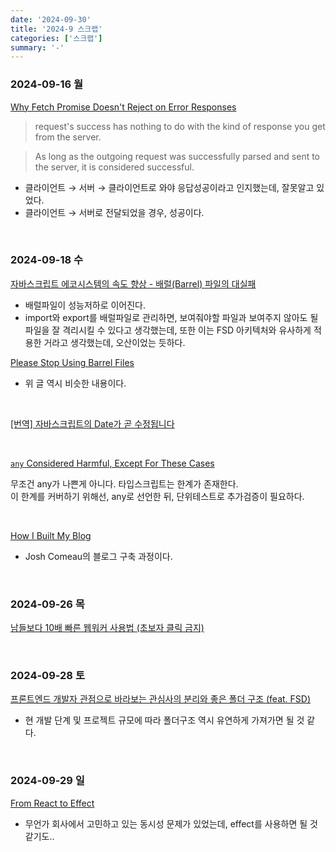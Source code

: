 ```yaml
---
date: '2024-09-30'
title: '2024-9 스크랩'
categories: ['스크랩']
summary: '-'
---
```


### 2024-09-16 월

[Why Fetch Promise Doesn't Reject on Error Responses](https://kettanaito.com/blog/why-fetch-promise-doesnt-reject-on-error-responses)

> request's success has nothing to do with the kind of response you get from the server.

> As long as the outgoing request was successfully parsed and sent to the server, it is considered successful.

- 클라이언트 → 서버 → 클라이언트로 와야 응답성공이라고 인지했는데, 잘못알고 있었다.
- 클라이언트 → 서버로 전달되었을 경우, 성공이다.

<br/>

### 2024-09-18 수

[자바스크립트 에코시스템의 속도 향상 - 배럴(Barrel) 파일의 대실패](https://yeonjuan.github.io/blog/JavaScript/speeding-up-the-javascript-ecosystem-the-barrel-file-debacle/)

- 배럴파일이 성능저하로 이어진다.
- import와 export를 배럴파일로 관리하면, 보여줘야할 파일과 보여주지 않아도 될 파일을 잘 격리시킬 수 있다고 생각했는데,
  또한 이는 FSD 아키텍처와 유사하게 적용한 거라고 생각했는데, 오산이었는 듯하다.

[Please Stop Using Barrel Files](https://tkdodo.eu/blog/please-stop-using-barrel-files)

- 위 글 역시 비슷한 내용이다.

<br/>

[[번역] 자바스크립트의 Date가 곧 수정됩니다](https://velog.io/@eunbinn/js-dates-finally-fixed)

<br/>

[`any` Considered Harmful, Except For These Cases](https://www.totaltypescript.com/any-considered-harmful)

무조건 any가 나쁜게 아니다. 타입스크립트는 한계가 존재한다.  
이 한계를 커버하기 위해선, any로 선언한 뒤, 단위테스트로 추가검증이 필요하다.

<br/>

[How I Built My Blog](https://www.joshwcomeau.com/blog/how-i-built-my-blog/)

- Josh Comeau의 블로그 구축 과정이다.

<br/>

### 2024-09-26 목

[남들보다 10배 빠른 웹워커 사용법 (초보자 클릭 금지)](https://youtu.be/6stSvXYwnjU?si=tpwuUPsNuf4EjRl-)

<br/>

### 2024-09-28 토

[프론트엔드 개발자 관점으로 바라보는 관심사의 분리와 좋은 폴더 구조 (feat. FSD)](https://velog.io/@teo/separation-of-concerns-of-frontend)

- 현 개발 단계 및 프로젝트 규모에 따라 폴더구조 역시 유연하게 가져가면 될 것 같다.

<br/>

### 2024-09-29 일

[From React to Effect](https://effect.website/blog/from-react-to-effect?ck_subscriber_id=2586799649&utm_source=convertkit&utm_medium=email&utm_campaign=%E2%9A%9B%EF%B8%8F%20This%20Week%20In%20React%20#why-effect)

- 무언가 회사에서 고민하고 있는 동시성 문제가 있었는데, effect를 사용하면 될 것 같기도..
